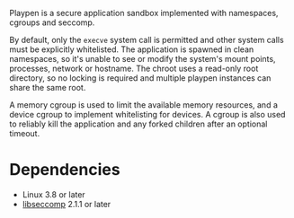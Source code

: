 Playpen is a secure application sandbox implemented with namespaces, cgroups and seccomp.

By default, only the `execve` system call is permitted and other system calls must be explicitly
whitelisted. The application is spawned in clean namespaces, so it's unable to see or modify the
system's mount points, processes, network or hostname. The chroot uses a read-only root directory,
so no locking is required and multiple playpen instances can share the same root.

A memory cgroup is used to limit the available memory resources, and a device cgroup to implement
whitelisting for devices. A cgroup is also used to reliably kill the application and any forked
children after an optional timeout.

# Dependencies

* Linux 3.8 or later
* [libseccomp](http://sourceforge.net/projects/libseccomp/) 2.1.1 or later
